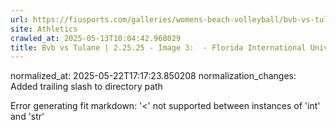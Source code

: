 ```yaml
---
url: https://fiusports.com/galleries/womens-beach-volleyball/bvb-vs-tulane-2-25-25/image-3/355/62556/
site: Athletics
crawled_at: 2025-05-13T10:04:42.968029
title: Bvb vs Tulane | 2.25.25 - Image 3:  - Florida International University
---
```

normalized_at: 2025-05-22T17:17:23.850208
normalization_changes: Added trailing slash to directory path

Error generating fit markdown: '<' not supported between instances of 'int' and 'str'